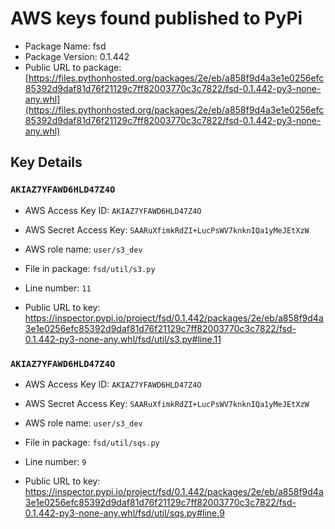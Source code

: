 # AWS keys found published to PyPi

* Package Name: fsd
* Package Version: 0.1.442
* Public URL to package: [https://files.pythonhosted.org/packages/2e/eb/a858f9d4a3e1e0256efc85392d9daf81d76f21129c7ff82003770c3c7822/fsd-0.1.442-py3-none-any.whl](https://files.pythonhosted.org/packages/2e/eb/a858f9d4a3e1e0256efc85392d9daf81d76f21129c7ff82003770c3c7822/fsd-0.1.442-py3-none-any.whl)

## Key Details

### `AKIAZ7YFAWD6HLD47Z4O`

* AWS Access Key ID: `AKIAZ7YFAWD6HLD47Z4O`
* AWS Secret Access Key: `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` 
* AWS role name: `user/s3_dev`
* File in package: `fsd/util/s3.py`
* Line number: `11`

* Public URL to key: https://inspector.pypi.io/project/fsd/0.1.442/packages/2e/eb/a858f9d4a3e1e0256efc85392d9daf81d76f21129c7ff82003770c3c7822/fsd-0.1.442-py3-none-any.whl/fsd/util/s3.py#line.11



### `AKIAZ7YFAWD6HLD47Z4O`

* AWS Access Key ID: `AKIAZ7YFAWD6HLD47Z4O`
* AWS Secret Access Key: `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` 
* AWS role name: `user/s3_dev`
* File in package: `fsd/util/sqs.py`
* Line number: `9`

* Public URL to key: https://inspector.pypi.io/project/fsd/0.1.442/packages/2e/eb/a858f9d4a3e1e0256efc85392d9daf81d76f21129c7ff82003770c3c7822/fsd-0.1.442-py3-none-any.whl/fsd/util/sqs.py#line.9


